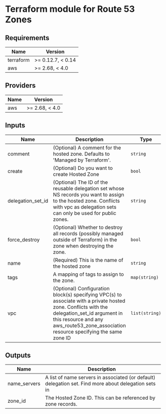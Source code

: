 # Terraform module for Route 53 Zones

<!-- BEGINNING OF PRE-COMMIT-TERRAFORM DOCS HOOK -->
## Requirements

| Name | Version |
|------|---------|
| terraform | >= 0.12.7, < 0.14 |
| aws | >= 2.68, < 4.0 |

## Providers

| Name | Version |
|------|---------|
| aws | >= 2.68, < 4.0 |

## Inputs

| Name | Description | Type | Default | Required |
|------|-------------|------|---------|:--------:|
| comment | (Optional) A comment for the hosted zone. Defaults to 'Managed by Terraform'. | `string` | `null` | no |
| create | (Optional) Do you want to create Hosted Zone | `bool` | `true` | no |
| delegation\_set\_id | (Optional) The ID of the reusable delegation set whose NS records you want to assign to the hosted zone. Conflicts with vpc as delegation sets can only be used for public zones. | `string` | `null` | no |
| force\_destroy | (Optional) Whether to destroy all records (possibly managed outside of Terraform) in the zone when destroying the zone. | `bool` | `false` | no |
| name | (Required) This is the name of the hosted zone | `string` | n/a | yes |
| tags | A mapping of tags to assign to the zone. | `map(string)` | `{}` | no |
| vpc | (Optional) Configuration block(s) specifying VPC(s) to associate with a private hosted zone. Conflicts with the delegation\_set\_id argument in this resource and any aws\_route53\_zone\_association resource specifying the same zone ID | `list(string)` | `[]` | no |

## Outputs

| Name | Description |
|------|-------------|
| name\_servers | A list of name servers in associated (or default) delegation set. Find more about delegation sets in |
| zone\_id | The Hosted Zone ID. This can be referenced by zone records. |

<!-- END OF PRE-COMMIT-TERRAFORM DOCS HOOK -->
